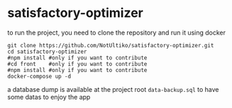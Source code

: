 # satisfactory-optimizer

to run the project, you need to clone the repository and run it using docker

```
git clone https://github.com/NotUltiko/satisfactory-optimizer.git
cd satisfactory-optimizer
#npm install #only if you want to contribute
#cd front    #only if you want to contribute
#npm install #only if you want to contribute
docker-compose up -d
```

a database dump is available at the project root `data-backup.sql` to have some datas to enjoy the app
